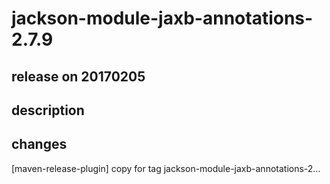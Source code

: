 # jackson-module-jaxb-annotations-2.7.9

## release on 20170205
## description
## changes
[maven-release-plugin] copy for tag jackson-module-jaxb-annotations-2…

